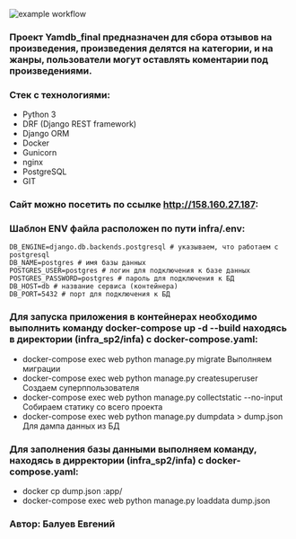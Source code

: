 ![example workflow](https://github.com/github/docs/actions/workflows/yamdb_workfolow.yml/badge.svg)

### Проект Yamdb_final предназначен для сбора отзывов на произведения, произведения делятся на категории, и на жанры, пользователи могут оставлять коментарии под произведениями.

### Стек с технологиями:
- Python 3
- DRF (Django REST framework)
- Django ORM
- Docker
- Gunicorn
- nginx
- PostgreSQL
- GIT

### Сайт можно посетить по ссылке http://158.160.27.187:

### Шаблон ENV файла расположен по пути infra/.env:
```
DB_ENGINE=django.db.backends.postgresql # указываем, что работаем с postgresql 
DB_NAME=postgres # имя базы данных
POSTGRES_USER=postgres # логин для подключения к базе данных
POSTGRES_PASSWORD=postgres # пароль для подключения к БД
DB_HOST=db # название сервиса (контейнера)
DB_PORT=5432 # порт для подключения к БД
```
### Для запуска приложения в контейнерах необходимо выполнить команду docker-compose up -d --build находясь в директории (infra_sp2/infa) с docker-compose.yaml: 
- docker-compose exec web python manage.py migrate    Выполняем миграции 
- docker-compose exec web python manage.py createsuperuser    Создаем суперппользователя 
- docker-compose exec web python manage.py collectstatic --no-input    Собираем статику со всего проекта 
- docker-compose exec web python manage.py dumpdata > dump.json    Для дампа данных из БД 

### Для заполнения базы данными выполняем команду, находясь в дирректории (infra_sp2/infa) с docker-compose.yaml: 
- docker cp dump.json <id>:app/ 
- docker-compose exec web python manage.py loaddata dump.json 

### Автор: Балуев Евгений